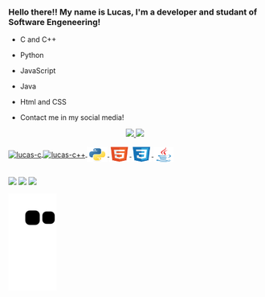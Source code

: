 ### Hello there!! My name is Lucas, I'm a developer and studant of Software Engeneering! 
- C and C++
- Python
- JavaScript
- Java
- Html and CSS

- Contact me in my social media! 


<div align="center">
  <a href="https://github.com/MCS-Lucas">
  <img height="180em" src="https://github-readme-stats.vercel.app/api?username=MCS-Lucas&show_icons=true&theme=dark&include_all_commits=true&count_private=true"/>
  <img height="180em" src="https://github-readme-stats.vercel.app/api/top-langs/?username=MCS-Lucas&layout=compact&langs_count=7&theme=dark"/>
</div>

<div style="display: inline_block"><br>
  <img align="center" alt="lucas-c" height="30" width="40" src="https://cdn.jsdelivr.net/gh/devicons/devicon/icons/c/c-original.svg">
  <img align="center" alt="lucas-c++" height="30" width="40" src="https://cdn.jsdelivr.net/gh/devicons/devicon/icons/cplusplus/cplusplus-original.svg">
  <img align="center" alt="lucas-Python" height="30" width="40" src="https://raw.githubusercontent.com/devicons/devicon/master/icons/python/python-original.svg">
  <img align="center" alt="lucas-HTML" height="30" width="40" src="https://raw.githubusercontent.com/devicons/devicon/master/icons/html5/html5-original.svg">
  <img align="center" alt="lucas-CSS" height="30" width="40" src="https://raw.githubusercontent.com/devicons/devicon/master/icons/css3/css3-original.svg">
  <img align="center" alt="lucas-CSS" height="30" width="40" src="https://raw.githubusercontent.com/devicons/devicon/master/icons/java/java-original.svg">
</div>

##  

<div>

  <a href="https://www.instagram.com/cs_luksz/" target="_blank"><img src="https://img.shields.io/badge/-Instagram-%23E4405F?style=for-the-badge&logo=instagram&logoColor=white" target="_blank"></a>
 	<a href="https://www.twitch.tv/manocarvas" target="_blank"><img src="https://img.shields.io/badge/Twitch-9146FF?style=for-the-badge&logo=twitch&logoColor=white" target="_blank"></a>
  <a href = "mailto:lucascasilveira@gmail.com"><img src="https://img.shields.io/badge/-Gmail-%23333?style=for-the-badge&logo=gmail&logoColor=white" target="_blank"></a>

  ![Snake animation](https://github.com/MCS-Lucas/MCS-Lucas/blob/output/github-contribution-grid-snake.svg)
</div>
          
